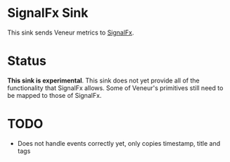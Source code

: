 # SignalFx Sink

This sink sends Veneur metrics to [SignalFx](https://signalfx.com/).

# Status

**This sink is experimental**. This sink does not yet provide all of the functionality that SignalFx allows. Some of Veneur's primitives still need to be mapped to those of SignalFx.

# TODO

* Does not handle events correctly yet, only copies timestamp, title and tags
